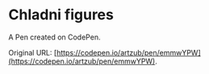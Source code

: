 # Chladni figures

A Pen created on CodePen.

Original URL: [https://codepen.io/artzub/pen/emmwYPW](https://codepen.io/artzub/pen/emmwYPW).

